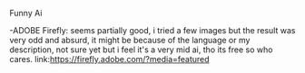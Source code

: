 Funny Ai

-ADOBE Firefly: seems partially good, i tried a few images but the result was
very odd and absurd, it might be because of the language or my description, not
sure yet but i feel it's a very mid ai, tho its free so who cares.
link:https://firefly.adobe.com/?media=featured
